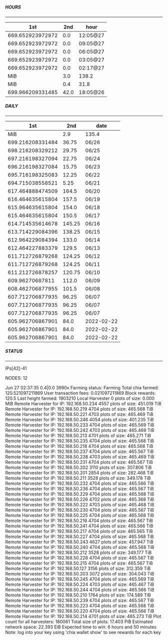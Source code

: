 ##### HOURS
-------

| 1st | 2nd | hour |
|---|----|-----|
|669.652923972972 | 0.0 | 12:05@27 |
|669.652923972972 | 0.0 | 09:05@27 |
|669.652923972972 | 0.0 | 06:05@27 |
|669.652923972972 | 0.0 | 03:05@27 |
|669.652923972972 | 0.0 | 02:17@27 |
|MiB | 3.0|138.2 | 00:05@27 |
|MiB | 0.4|31.8 | 21:05@26 |
|699.966209331485 | 42.0 | 18:05@26 |

##### DAILY
-------

| 1st | 2nd | date |
|---|----|-----|
|MiB | 2.9|135.4 | 06/27 |
|699.216208331484 | 36.75 | 06/26 |
|698.216208329212 | 29.75 | 06/25 |
|697.216198327094 | 22.75 | 06/24 |
|696.216198327084 | 15.75 | 06/23 |
|695.716198325083 | 12.25 | 06/22 |
|694.715038558521 | 5.25 | 06/21 |
|617.464888474509 | 164.5 | 06/20 |
|616.464635615804 | 157.5 | 06/19 |
|615.964635615804 | 154.0 | 06/18 |
|615.464635615804 | 150.5 | 06/17 |
|614.714535614678 | 145.25 | 06/16 |
|613.714229084396 | 138.25 | 06/15 |
|612.964229084394 | 133.0 | 06/14 |
|612.464227883379 | 129.5 | 06/13 |
|611.712726879268 | 124.25 | 06/12 |
|611.712726879268 | 124.25 | 06/11 |
|611.212726878257 | 120.75 | 06/10 |
|609.96270687811 | 112.0 | 06/09 |
|608.462706877955 | 101.5 | 06/08 |
|607.712706877935 | 96.25 | 06/07 |
|607.712706877935 | 96.25 | 06/07 |
|607.712706877935 | 96.25 | 06/07 |
|605.962706867901 | 84.0 | 2022-02-22
|605.962706867901 | 84.0 | 2022-02-22
|605.962706867901 | 84.0 | 2022-02-22


##### STATUS
-------

IPs[42]-41

NODES: 12

Jun 27 02:37:35 0.4|0.0
3990x
Farming status: Farming
Total chia farmed: 120.521097211869
User transaction fees: 0.021097211869
Block rewards: 120.5
Last height farmed: 1903210
Local Harvester
   0 plots of size: 0.000 MiB
Remote Harvester for IP: 192.168.50.234
   4557 plots of size: 451.019 TiB
Remote Harvester for IP: 192.168.50.219
   4704 plots of size: 465.568 TiB
Remote Harvester for IP: 192.168.50.221
   4703 plots of size: 465.469 TiB
Remote Harvester for IP: 192.168.50.246
   4054 plots of size: 401.235 TiB
Remote Harvester for IP: 192.168.50.233
   4704 plots of size: 465.569 TiB
Remote Harvester for IP: 192.168.50.242
   4703 plots of size: 465.469 TiB
Remote Harvester for IP: 192.168.50.213
   4701 plots of size: 465.271 TiB
Remote Harvester for IP: 192.168.50.235
   4704 plots of size: 465.568 TiB
Remote Harvester for IP: 192.168.50.218
   4704 plots of size: 465.568 TiB
Remote Harvester for IP: 192.168.50.237
   4704 plots of size: 465.567 TiB
Remote Harvester for IP: 192.168.50.238
   4703 plots of size: 465.469 TiB
Remote Harvester for IP: 192.168.50.231
   4704 plots of size: 465.567 TiB
Remote Harvester for IP: 192.168.50.202
   3110 plots of size: 307.806 TiB
Remote Harvester for IP: 192.168.50.201
   2854 plots of size: 282.468 TiB
Remote Harvester for IP: 192.168.50.211
   3528 plots of size: 349.178 TiB
Remote Harvester for IP: 192.168.50.232
   4704 plots of size: 465.566 TiB
Remote Harvester for IP: 192.168.50.236
   4704 plots of size: 465.567 TiB
Remote Harvester for IP: 192.168.50.229
   4704 plots of size: 465.568 TiB
Remote Harvester for IP: 192.168.50.226
   4702 plots of size: 465.368 TiB
Remote Harvester for IP: 192.168.50.222
   4703 plots of size: 465.468 TiB
Remote Harvester for IP: 192.168.50.230
   4704 plots of size: 465.567 TiB
Remote Harvester for IP: 192.168.50.225
   4704 plots of size: 465.568 TiB
Remote Harvester for IP: 192.168.50.216
   4704 plots of size: 465.567 TiB
Remote Harvester for IP: 192.168.50.241
   4704 plots of size: 465.566 TiB
Remote Harvester for IP: 192.168.50.217
   4704 plots of size: 465.565 TiB
Remote Harvester for IP: 192.168.50.227
   4704 plots of size: 465.568 TiB
Remote Harvester for IP: 192.168.50.243
   4627 plots of size: 457.947 TiB
Remote Harvester for IP: 192.168.50.240
   4704 plots of size: 465.568 TiB
Remote Harvester for IP: 192.168.50.212
   3528 plots of size: 349.177 TiB
Remote Harvester for IP: 192.168.50.228
   4704 plots of size: 465.567 TiB
Remote Harvester for IP: 192.168.50.215
   4704 plots of size: 465.567 TiB
Remote Harvester for IP: 192.168.50.127
   3156 plots of size: 312.359 TiB
Remote Harvester for IP: 192.168.50.203
   3072 plots of size: 304.043 TiB
Remote Harvester for IP: 192.168.50.245
   4704 plots of size: 465.569 TiB
Remote Harvester for IP: 192.168.50.224
   4703 plots of size: 465.467 TiB
Remote Harvester for IP: 192.168.50.244
   4704 plots of size: 465.566 TiB
Remote Harvester for IP: 192.168.50.210
   1764 plots of size: 174.589 TiB
Remote Harvester for IP: 192.168.50.239
   4704 plots of size: 465.567 TiB
Remote Harvester for IP: 192.168.50.223
   4704 plots of size: 465.568 TiB
Remote Harvester for IP: 192.168.50.220
   4704 plots of size: 465.566 TiB
Remote Harvester for IP: 192.168.50.214
   4701 plots of size: 465.273 TiB
Plot count for all harvesters: 180061
Total size of plots: 17.403 PiB
Estimated network space: 22.393 EiB
Expected time to win: 6 hours and 50 minutes
Note: log into your key using 'chia wallet show' to see rewards for each key
